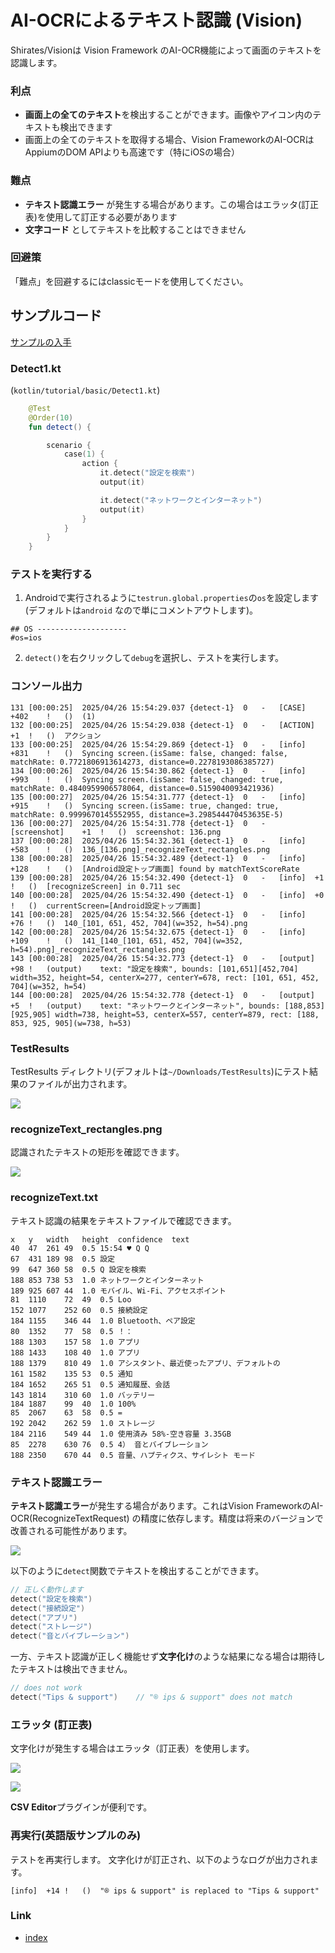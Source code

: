 # AI-OCRによるテキスト認識 (Vision)

Shirates/Visionは Vision Framework のAI-OCR機能によって画面のテキストを認識します。

### 利点

- **画面上の全てのテキスト**を検出することができます。画像やアイコン内のテキストも検出できます
- 画面上の全てのテキストを取得する場合、Vision FrameworkのAI-OCRはAppiumのDOM APIよりも高速です（特にiOSの場合）

### 難点

- **テキスト認識エラー** が発生する場合があります。この場合はエラッタ(訂正表)を使用して訂正する必要があります
- **文字コード** としてテキストを比較することはできません

### 回避策

「難点」を回避するにはclassicモードを使用してください。

## サンプルコード

[サンプルの入手](../../getting_samples_ja.md)

### Detect1.kt

(`kotlin/tutorial/basic/Detect1.kt`)

```kotlin
    @Test
    @Order(10)
    fun detect() {

        scenario {
            case(1) {
                action {
                    it.detect("設定を検索")
                    output(it)

                    it.detect("ネットワークとインターネット")
                    output(it)
                }
            }
        }
    }
```

### テストを実行する

1. Androidで実行されるように`testrun.global.properties`の`os`を設定します (デフォルトは`android`
   なので単にコメントアウトします)。

```properties
## OS --------------------
#os=ios
```

2. `detect()`を右クリックして`debug`を選択し、テストを実行します。

### コンソール出力

```
131	[00:00:25]	2025/04/26 15:54:29.037	{detect-1}	0	-	[CASE]	+402	!	()	(1)
132	[00:00:25]	2025/04/26 15:54:29.038	{detect-1}	0	-	[ACTION]	+1	!	()	アクション
133	[00:00:25]	2025/04/26 15:54:29.869	{detect-1}	0	-	[info]	+831	!	()	Syncing screen.(isSame: false, changed: false, matchRate: 0.7721806913614273, distance=0.2278193086385727)
134	[00:00:26]	2025/04/26 15:54:30.862	{detect-1}	0	-	[info]	+993	!	()	Syncing screen.(isSame: false, changed: true, matchRate: 0.4840959906578064, distance=0.5159040093421936)
135	[00:00:27]	2025/04/26 15:54:31.777	{detect-1}	0	-	[info]	+915	!	()	Syncing screen.(isSame: true, changed: true, matchRate: 0.9999670145552955, distance=3.298544470453635E-5)
136	[00:00:27]	2025/04/26 15:54:31.778	{detect-1}	0	-	[screenshot]	+1	!	()	screenshot: 136.png
137	[00:00:28]	2025/04/26 15:54:32.361	{detect-1}	0	-	[info]	+583	!	()	136_[136.png]_recognizeText_rectangles.png
138	[00:00:28]	2025/04/26 15:54:32.489	{detect-1}	0	-	[info]	+128	!	()	[Android設定トップ画面] found by matchTextScoreRate
139	[00:00:28]	2025/04/26 15:54:32.490	{detect-1}	0	-	[info]	+1	!	()	[recognizeScreen] in 0.711 sec
140	[00:00:28]	2025/04/26 15:54:32.490	{detect-1}	0	-	[info]	+0	!	()	currentScreen=[Android設定トップ画面]
141	[00:00:28]	2025/04/26 15:54:32.566	{detect-1}	0	-	[info]	+76	!	()	140_[101, 651, 452, 704](w=352, h=54).png
142	[00:00:28]	2025/04/26 15:54:32.675	{detect-1}	0	-	[info]	+109	!	()	141_[140_[101, 651, 452, 704](w=352, h=54).png]_recognizeText_rectangles.png
143	[00:00:28]	2025/04/26 15:54:32.773	{detect-1}	0	-	[output]	+98	!	(output)	text: "設定を検索", bounds: [101,651][452,704] width=352, height=54, centerX=277, centerY=678, rect: [101, 651, 452, 704](w=352, h=54)
144	[00:00:28]	2025/04/26 15:54:32.778	{detect-1}	0	-	[output]	+5	!	(output)	text: "ネットワークとインターネット", bounds: [188,853][925,905] width=738, height=53, centerX=557, centerY=879, rect: [188, 853, 925, 905](w=738, h=53)
```

### TestResults

TestResults ディレクトリ(デフォルトは`~/Downloads/TestResults`)にテスト結果のファイルが出力されます。

![](_images/detect_testresults_ja.png)

### recognizeText_rectangles.png

認識されたテキストの矩形を確認できます。

![](_images/recognizeText_rectangles_ja.png)

### recognizeText.txt

テキスト認識の結果をテキストファイルで確認できます。

```text
x	y	width	height	confidence	text
40	47	261	49	0.5	15:54 ♥ Q Q
67	431	189	98	0.5	設定
99	647	360	58	0.5	Q 設定を検索
188	853	738	53	1.0	ネットワークとインターネット
189	925	607	44	1.0	モバイル、Wi-Fi、アクセスポイント
81	1110	72	49	0.5	Loo
152	1077	252	60	0.5	接続設定
184	1155	346	44	1.0	Bluetooth、ペア設定
80	1352	77	58	0.5	！：
188	1303	157	58	1.0	アプリ
188	1433	108	40	1.0	アプリ
188	1379	810	49	1.0	アシスタント、最近使ったアプリ、デフォルトの
161	1582	135	53	0.5	通知
184	1652	265	51	0.5	通知履歴、会話
143	1814	310	60	1.0	バッテリー
184	1887	99	40	1.0	100%
85	2067	63	58	0.5	=
192	2042	262	59	1.0	ストレージ
184	2116	549	44	1.0	使用済み 58%-空き容量 3.35GB
85	2278	630	76	0.5	4） 音とバイブレーション
188	2350	670	44	0.5	音量、ハプティクス、サイレシト モード
```

### テキスト認識エラー

**テキスト認識エラー**が発生する場合があります。これはVision FrameworkのAI-OCR(RecognizeTextRequest)
の精度に依存します。精度は将来のバージョンで改善される可能性があります。
<br>

![](_images/text_recognition_errors_ja.png)

以下のように`detect`関数でテキストを検出することができます。

```kotlin
// 正しく動作します
detect("設定を検索")
detect("接続設定")
detect("アプリ")
detect("ストレージ")
detect("音とバイブレーション")
```

一方、テキスト認識が正しく機能せず**文字化け**のような結果になる場合は期待したテキストは検出できません。

```kotlin
// does not work
detect("Tips & support")    // "® ips & support" does not match
```

### エラッタ (訂正表)

文字化けが発生する場合はエラッタ（訂正表）を使用します。

![](_images/errata_file.png) <br>

![](_images/eratta_table.png)

**CSV Editor**プラグインが便利です。

### 再実行(英語版サンプルのみ)

テストを再実行します。
文字化けが訂正され、以下のようなログが出力されます。

```
[info]	+14	!	()	"® ips & support" is replaced to "Tips & support"
```

### Link

- [index](../../../index_ja.md)
